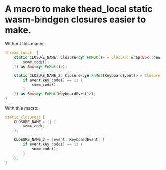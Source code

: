 # A macro to make thead_local static wasm-bindgen closures easier to make.

Without this macro:

```rust
thread_local! {
    static CLOSURE_NAME: Closure<dyn FnMut()> = Closure::wrap(Box::new(|| {
        some_code();
    }) as Box<dyn FnMut()>);

    static CLOSURE_NAME_2: Closure<dyn FnMut(KeyboardEvent)> = Closure::wrap(Box::new(|event: KeyboardEvent| {
        if event.key_code() == 13 {
            some_code();
        }
    }) as Box<dyn FnMut(KeyboardEvent)>);
}
```

With this macro:

```rust
static_closures! {
    CLOSURE_NAME = || {
        some_code;
    };

    CLOSURE_NAME_2 = |event: KeyboardEvent| {
        if event.key_code() == 13 {
            some_code();
        }
    };
}
```
